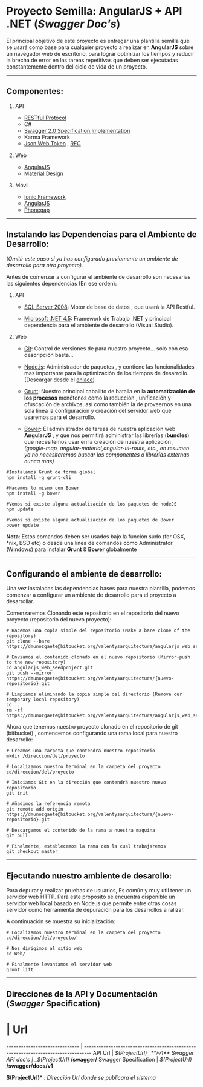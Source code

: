 # Proyecto Semilla: __AngularJS__ + __API .NET__  (_Swagger Doc's_)

El principal objetivo de este proyecto es entregar una plantilla semilla que se usará como base para cualquier proyecto a realizar en __AngularJS__ sobre un navegador web de escritorio, para lograr optimizar los tiempos y reducir la brecha de error en las tareas repetitivas que deben ser ejecutadas constantemente dentro del ciclo de vida de un proyecto. 

---------------------------------------------------------------------------------------------------------------------------------------------------------------------

## Componentes:

1. API
      * [RESTful Protocol](https://msdn.microsoft.com/en-us/library/dd203052.aspx)
      * C#
      * [Swagger 2.0 Specification](https://github.com/swagger-api/swagger-spec/blob/master/versions/2.0.md),[Implementation](https://github.com/domaindrivendev/Swashbuckle)
      * Karma Framework
      * [Json Web Token](http://angular-tips.com/blog/2014/05/json-web-tokens-introduction/) , [RFC](http://self-issued.info/docs/draft-ietf-oauth-json-web-token.html)

 2. Web
      * [AngularJS](https://angularjs.org/)
      * [Material Design](https://material.angularjs.org/#/)

 3. Móvil
      * [Ionic Framework](http://ionicframework.com/)
      * [AngularJS](https://angularjs.org/)
      * [Phonegap](http://phonegap.com/)
---------------------------------------------------------------------------------------------------------------------------------------------------------------------

## Instalando las Dependencias  para el Ambiente de Desarrollo:

_(Omitir este paso si ya has configurado previamente un ambiente de desarrollo para otro proyecto)._

Antes de comenzar a configurar el ambiente de desarrollo son necesarias las siguientes dependencias (En ese orden):

1. API

      * [SQL Server 2008](http://www.microsoft.com/es-cl/download/details.aspx?id=29062): Motor de base de datos , que usará la API Restful.

      * [Microsoft .NET 4.5](http://www.microsoft.com/es-cl/download/details.aspx?id=30653): Framework de Trabajo .NET y principal dependencia para el ambiente de desarrollo (Visual Studio).

2. Web
      * [Git](http://git-scm.com/book/en/v2/Getting-Started-Installing-Git): Control de versiones de para nuestro proyecto... solo con esa descripción basta...

      * [Node.js](https://nodejs.org/): Administrador de paquetes , y contiene las funcionalidades mas importante para la optimización de los tiempos de desarrollo. (Descargar desde el [enlace](https://nodejs.org/))

      * [Grunt](http://gruntjs.com/): Nuestro principal caballito de batalla en la __automatización de los procesos__ monótonos como la reducción , unificación y ofuscación de archivos, así como también la de proveernos en una sola linea la configuración y creación del servidor web que usaremos para el desarrollo.

      * [Bower](http://bower.io/): El administrador de tareas de nuestra aplicación web  __AngularJS__ , y que nos permitirá administrar las librerías (__bundles__) que necesitemos usar en la creación de nuestra aplicación , _(google-map, angular-material,angular-ui-route, etc., en resumen ya no necesitaremos buscar los componentes o librerías externas nunca mas)_
```shell
#Instalamos Grunt de forma global
npm install -g grunt-cli

#Hacemos lo mismo con Bower
npm install -g bower

#Vemos si existe alguna actualización de los paquetes de nodeJS
npm update

#Vemos si existe alguna actualización de los paquetes de Bower
bower update
```

__Nota__: Estos comandos deben ser usados bajo la función sudo (for OSX, *nix, BSD etc) o desde una linea de comandos como Administrator (Windows) para instalar __Grunt__ & __Bower__ globalmente

---------------------------------------------------------------------------------------------------------------------------------------------------------------------

## Configurando el ambiente de desarrollo:

Una vez instaladas las dependencias bases para nuestra plantilla, podemos comenzar a configurar un ambiente de desarrollo para el proyecto a desarrollar.

Comenzaremos Clonando este repositorio en el repositorio del nuevo proyecto (repositorio del nuevo proyecto):

```shell
# Hacemos una copia simple del repositorio (Make a bare clone of the repository)
git clone --bare https://dmunozgaete@bitbucket.org/valentysarquitectura/angularjs_web_seedproject.git

# Enviamos el contenido clonado en el nuevo repositorio (Mirror-push to the new repository)
cd angularjs_web_seedproject.git
git push --mirror https://dmunozgaete@bitbucket.org/valentysarquitectura/{nuevo-repositorio}.git

# Limpiamos eliminando la copia simple del directorio (Remove our temporary local repository)
cd ..
rm -rf https://dmunozgaete@bitbucket.org/valentysarquitectura/angularjs_web_seedproject.git
```

Ahora que tenemos nuestro proyecto clonado en el repositorio de git (bitbucket) , comencemos configurando una rama local para nuestro desarrollo:

```shell
# Creamos una carpeta que contendrá nuestro repositorio
mkdir /direccion/del/proyecto

# Localizamos nuestro terminal en la carpeta del proyecto
cd/direccion/del/proyecto

# Iniciamos Git en la dirección que contendrá nuestro nuevo repositorio
git init

# Añadimos la referencia remota
git remote add origin https://dmunozgaete@bitbucket.org/valentysarquitectura/{nuevo-repositorio}.git

# Descargamos el contenido de la rama a nuestra maquina
git pull

# Finalmente, establecemos la rama con la cual trabajaremos
git checkout master
```
--------------------------------------------------------------------------------------------------------------------------------------
## Ejecutando nuestro ambiente de desarollo:

Para depurar y realizar pruebas de usuarios, Es común y muy util tener un servidor web HTTP. Para este proposito se encuentra disponible un servidor web local basado en Node.js que permite entre otras cosas servidor como herramienta de depuración para los desarrollos a ralizar.

A continuación se muestra su inicialización:

```shell
# Localizamos nuestro terminal en la carpeta del proyecto
cd/direccion/del/proyecto/

# Nos dirigimos al sitio web
cd Web/

# Finalmente levantamos el servidor web
grunt lift
```
--------------------------------------------------------------------------------------------------------------------------------------
## Direcciones de la  API y Documentación (_Swagger_ Specification)

#  | Url
------------------------------ | ---------------------------------------------------------------------------------
API Url                          | _$(ProjectUrl)_ **/v1**
Swagger API doc's       | _$(ProjectUrl)_ **/swagger/**
Swagger Specification  | _$(ProjectUrl)_ **/swagger/docs/v1**

__$(ProjectUrl)__\* : _Dirección Url donde se publicara el sistema_